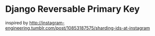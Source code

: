 # Django Reversable Primary Key
inspired by http://instagram-engineering.tumblr.com/post/10853187575/sharding-ids-at-instagram


